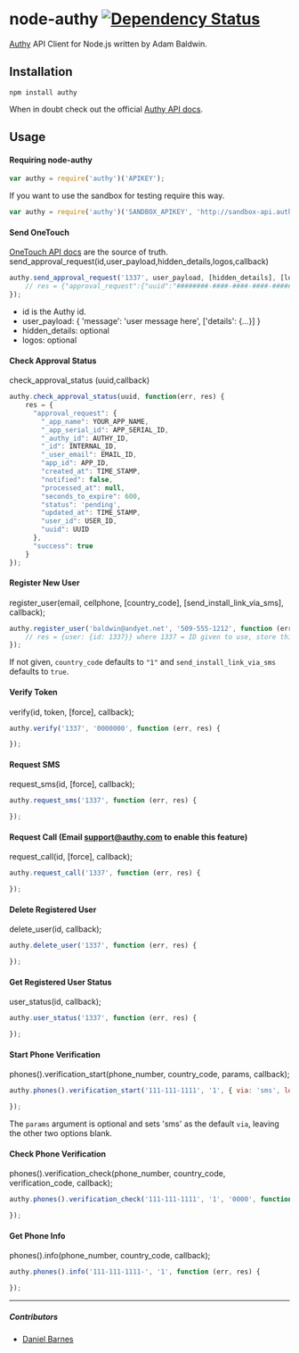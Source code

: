 # node-authy [![Dependency Status](https://david-dm.org/evilpacket/node-authy.png)](https://david-dm.org/evilpacket/node-authy)

[Authy](https://authy.com/) API Client for Node.js written by Adam Baldwin.

## Installation

```
npm install authy
```

When in doubt check out the official [Authy API docs](http://docs.authy.com/).

## Usage

#### Requiring node-authy

```javascript
var authy = require('authy')('APIKEY');
```

If you want to use the sandbox for testing require this way.

```javascript
var authy = require('authy')('SANDBOX_APIKEY', 'http://sandbox-api.authy.com');
```

#### Send OneTouch
[OneTouch API docs](http://docs.authy.com/onetouch.html#onetouch-api) are the source of truth.
send_approval_request(id,user_payload,hidden_details,logos,callback)
```javascript
authy.send_approval_request('1337', user_payload, [hidden_details], [logos], function (err, res) {
    // res = {"approval_request":{"uuid":"########-####-####-####-############"},"success":true}
});
```

* id is the Authy id.
* user_payload:  { 'message': 'user message here', ['details': {...}] }
* hidden_details: optional
* logos: optional 

#### Check Approval Status

check_approval_status (uuid,callback)
```javascript
authy.check_approval_status(uuid, function(err, res) {
    res = {
      "approval_request": {
        "_app_name": YOUR_APP_NAME,
        "_app_serial_id": APP_SERIAL_ID,
        "_authy_id": AUTHY_ID,
        "_id": INTERNAL_ID,
        "_user_email": EMAIL_ID,
        "app_id": APP_ID,
        "created_at": TIME_STAMP,
        "notified": false,
        "processed_at": null,
        "seconds_to_expire": 600,
        "status": 'pending',
        "updated_at": TIME_STAMP,
        "user_id": USER_ID,
        "uuid": UUID
      },
      "success": true
    }
});
```
#### Register New User

register_user(email, cellphone, [country_code], [send_install_link_via_sms], callback);


```javascript
authy.register_user('baldwin@andyet.net', '509-555-1212', function (err, res) {
    // res = {user: {id: 1337}} where 1337 = ID given to use, store this someplace
});
```

If not given, `country_code` defaults to `"1"` and `send_install_link_via_sms` defaults to `true`.

#### Verify Token

verify(id, token, [force], callback);

```javascript
authy.verify('1337', '0000000', function (err, res) {

});
```

#### Request SMS

request_sms(id, [force], callback);

```javascript
authy.request_sms('1337', function (err, res) {

});
```

#### Request Call (Email support@authy.com to enable this feature)

request_call(id, [force], callback);

```javascript
authy.request_call('1337', function (err, res) {

});
```

#### Delete Registered User

delete_user(id, callback);

```javascript
authy.delete_user('1337', function (err, res) {

});
```

#### Get Registered User Status

user_status(id, callback);

```javascript
authy.user_status('1337', function (err, res) {

});
```

#### Start Phone Verification

phones().verification_start(phone_number, country_code, params, callback);

```javascript
authy.phones().verification_start('111-111-1111', '1', { via: 'sms', locale: 'pl', custom_message: 'My message' }, function(err, res) {

});
```

The `params` argument is optional and sets 'sms' as the default `via`, leaving the other two options blank.


#### Check Phone Verification

phones().verification_check(phone_number, country_code, verification_code, callback);

```javascript
authy.phones().verification_check('111-111-1111', '1', '0000', function (err, res) {

});
```

#### Get Phone Info

phones().info(phone_number, country_code, callback);

```javascript
authy.phones().info('111-111-1111-', '1', function (err, res) {

});
```

***

##### Contributors

- [Daniel Barnes](https://github.com/DanielBarnes)
